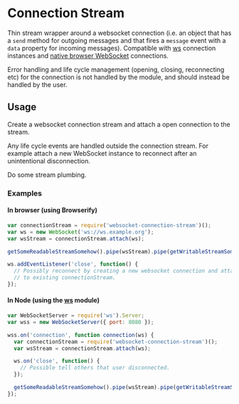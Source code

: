 # Connection Stream

Thin stream wrapper around a websocket connection (i.e. an object that has a
`send` method for outgoing messages and that fires a `message` event with a `data`
property for incoming messages). Compatible with [ws](https://github.com/websockets/ws)
connection instances and [native browser WebSocket](https://developer.mozilla.org/en-US/docs/Web/API/WebSocket)
connections.

Error handling and life cycle management (opening, closing, reconnecting etc)
for the connection is not handled by the module, and should instead be handled
by the user.

## Usage

Create a websocket connection stream and attach a open connection to the stream.

Any life cycle events are handled outside the connection stream. For example
attach a new WebSocket instance to reconnect after an unintentional
disconnection.

Do some stream plumbing.

### Examples

#### In browser (using Browserify)

```js
var connectionStream = require('websocket-connection-stream')();
var ws = new WebSocket('ws://ws.example.org');
var wsStream = connectionStream.attach(ws);

getSomeReadableStreamSomehow().pipe(wsStream).pipe(getWritableStreamSomehow());

ws.addEventListener('close', function() {
  // Possibly reconnect by creating a new websocket connection and attaching it
  // to existing connectionStream.
});
```


#### In Node (using the [ws](https://github.com/websockets/ws) module)

```js
var WebSocketServer = require('ws').Server;
var wss = new WebSocketServer({ port: 8080 });

wss.on('connection', function connection(ws) {
  var connectionStream = require('websocket-connection-stream')();
  var wsStream = connectionStream.attach(ws);

  ws.on('close', function() {
    // Possible tell others that user disconnected.
  });

  getSomeReadableStreamSomehow().pipe(wsStream).pipe(getWritableStreamSomehow());
});
```



